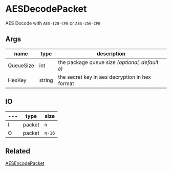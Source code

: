 # AESDecodePacket

AES Docode with `AES-128-CFB` or `AES-256-CFB`

## Args

| name      | type   | description                                      |
| --------- | ------ | ------------------------------------------------ |
| QueueSize | int    | the package queue size _(optional, default `0`)_ |
| HexKey    | string | the secret key in aes decryption in hex format   |


## IO

| --- | type   | size   |
| --- | ------ | ------ |
| I   | packet | `n`    |
| O   | packet | `n-16` |

## Related

[AESEncodePacket](AESEncodePacket.md)